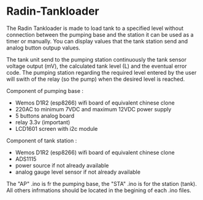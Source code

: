 # Radin-Tankloader
The Radin Tankloader is made to load tank to a specified level without connection between the pumping base and the station it can be used as a timer or manually.
You can display values that the tank station send and analog button outpup values.

The tank unit send to the pumping station continuously the tank sensor voltage output (mV), the calculated tank level (L) and the eventual error code.
The pumping station regarding the required level entered by the user will swith of the relay (so the pump) when the desired level is reached.

Component of pumping base :
- Wemos D1R2 (esp8266) wifi board of equivalent chinese clone
- 220AC to minimum 7VDC and maximum 12VDC power supply
- 5 buttons analog board
- relay 3.3v (important)
- LCD1601 screen with i2c module

Component of tank station :
- Wemos D1R2 (esp8266) wifi board of equivalent chinese clone
- ADS1115
- power source if not already available
- analog gauge level sensor if not already available

The "AP" .ino is fr the pumping base, the "STA" .ino is for the station (tank).
All others infrmations should be located in the begining of each .ino files.
